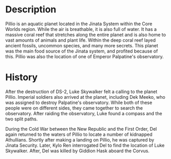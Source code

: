 # Description

Pillio is an aquatic planet located in the Jinata System within the Core Worlds region.
While the air is breathable, it is also full of water.
It has a massive coral reef that stretches along the entire planet and is also home to vast amounts of animals and plant life.
Within the deep coral reef layed ancient fossils, uncommon species, and many more secrets.
This planet was the main food source of the Jinata system, and profited because of this.
Pillio was also the location of one of Emperor Palpatine's observatory.

# History

After the destruction of DS-2, Luke Skywalker felt a calling to the planet Pillio.
Imperial soldiers also arrived at the planet, including Dek Meeko, who was assigned to destroy Palpatine's observatory.
While both of these people were on different sides, they came together to search the observatory.
After raiding the observatory, Luke found a compass and the two split paths.

During the Cold War between the New Republic and the First Order, Del again returned to the waters of Pillio to locate a number of kidnapped Athullians.
Shortly after making a landing on Pillio, he was captured by Jinata Security.
Later, Kylo Ren interrogated Del to find the location of Luke Skywalker.
After, Del was killed by Giddion Hask aboard the Corvus.
